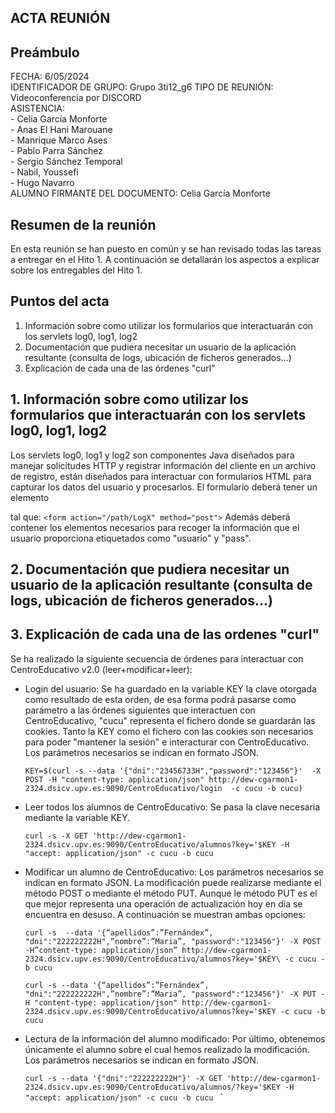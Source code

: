 ## ACTA REUNIÓN 

## Preámbulo
  FECHA: 6/05/2024  
  IDENTIFICADOR DE GRUPO: Grupo 3ti12_g6 
  TIPO DE REUNIÓN: Videoconferencia por DISCORD  
  ASISTENCIA:  
    - Celia García Monforte  
    - Anas El Hani Marouane  
    - Manrique Marco Ases  
    - Pablo Parra Sánchez  
    - Sergio Sánchez Temporal  
    - Nabil, Youssefi  
    - Hugo Navarro   
  ALUMNO FIRMANTE DEL DOCUMENTO: Celia García Monforte


## Resumen de la reunión  
En esta reunión se han puesto en común y se han revisado todas las tareas a entregar en el Hito 1. A continuación se detallarán los aspectos a explicar sobre los entregables del Hito 1.
  
## Puntos del acta
1. Información sobre como utilizar los formularios que interactuarán con los servlets log0, log1, log2  
2. Documentación que pudiera necesitar un usuario de la aplicación resultante (consulta de logs, ubicación de ficheros generados...)  
3. Explicación de cada una de las órdenes "curl"



## 1. Información sobre como utilizar los formularios que interactuarán con los servlets log0, log1, log2  
Los servlets log0, log1 y log2 son componentes Java diseñados para manejar solicitudes HTTP y registrar información del cliente en un archivo de registro, están diseñados para interactuar con formularios HTML para capturar los datos del usuario y procesarlos. 
El formulario deberá tener un elemento <form> tal que:
    `<form action="/path/LogX" method="post">`
Además deberá contener los elementos necesarios para recoger la información que el usuario proporciona etiquetados como "usuario" y "pass".

## 2. Documentación que pudiera necesitar un usuario de la aplicación resultante (consulta de logs, ubicación de ficheros generados...)  

## 3. Explicación de cada una de las ordenes "curl"  
Se ha realizado la siguiente secuencia de órdenes para interactuar con CentroEducativo v2.0 (leer+modificar+leer): 

  - Login del usuario: Se ha guardado en la variable KEY la clave otorgada como resultado de esta orden, de esa forma podrá pasarse como parámetro a las órdenes siguientes que interactuen con CentroEducativo, "cucu" representa el fichero donde se guardarán las cookies. Tanto la KEY como el fichero con las cookies son necesarios para poder "mantener la sesión" e interacturar con CentroEducativo. Los parámetros necesarios se indican en formato JSON.
     
     `KEY=$(curl -s --data '{"dni":"23456733H","password":"123456"}' 
    -X POST -H "content-type: application/json" http://dew-cgarmon1-2324.dsicv.upv.es:9090/CentroEducativo/login 
    -c cucu -b cucu)
    `
  - Leer todos los alumnos de CentroEducativo: Se pasa la clave necesaria mediante la variable KEY.
    
    `curl -s -X GET 'http://dew-cgarmon1-2324.dsicv.upv.es:9090/CentroEducativo/alumnos?key='$KEY -H "accept: application/json" -c cucu -b cucu`

  - Modificar un alumno de CentroEducativo: Los parámetros necesarios se indican en formato JSON. La modificación puede realizarse mediante el método POST o mediante el método PUT. Aunque le método PUT es el que mejor representa una operación de actualización hoy en dia se encuentra en desuso. A continuación se muestran ambas opciones:
    
    `curl -s  --data '{“apellidos”:”Fernándex”, "dni":"222222222H",”nombre”:”Maria”, "password":"123456"}' -X POST -H”content-type: application/json”
http://dew-cgarmon1-2324.dsicv.upv.es:9090/CentroEducativo/alumnos?key='$KEY\ -c cucu -b cucu`

    `curl -s --data '{“apellidos”:”Fernándex”, "dni":"222222222H",”nombre”:”Maria”, "password":"123456"}' -X PUT -H "content-type: application/json" http://dew-cgarmon1-2324.dsicv.upv.es:9090/CentroEducativo/alumnos?key='$KEY -c cucu -b cucu`

  - Lectura de la información del alumno modificado: Por último, obtenemos únicamente el alumno sobre el cual hemos realizado la modificación. Los parámetros necesarios se indican en formato JSON.

     `curl -s --data '{"dni":"222222222H"}' -X GET 'http://dew-cgarmon1-2324.dsicv.upv.es:9090/CentroEducativo/alumnos/?key='$KEY -H "accept: application/json" -c cucu -b cucu
`
`




